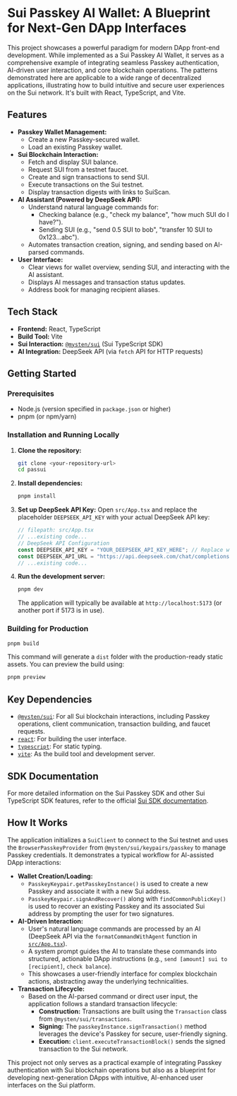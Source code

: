 # Sui Passkey AI Wallet: A Blueprint for Next-Gen DApp Interfaces

This project showcases a powerful paradigm for modern DApp front-end development. While implemented as a Sui Passkey AI Wallet, it serves as a comprehensive example of integrating seamless Passkey authentication, AI-driven user interaction, and core blockchain operations. The patterns demonstrated here are applicable to a wide range of decentralized applications, illustrating how to build intuitive and secure user experiences on the Sui network. It's built with React, TypeScript, and Vite.

## Features

*   **Passkey Wallet Management:**
    *   Create a new Passkey-secured wallet.
    *   Load an existing Passkey wallet.
*   **Sui Blockchain Interaction:**
    *   Fetch and display SUI balance.
    *   Request SUI from a testnet faucet.
    *   Create and sign transactions to send SUI.
    *   Execute transactions on the Sui testnet.
    *   Display transaction digests with links to SuiScan.
*   **AI Assistant (Powered by DeepSeek API):**
    *   Understand natural language commands for:
        *   Checking balance (e.g., "check my balance", "how much SUI do I have?").
        *   Sending SUI (e.g., "send 0.5 SUI to bob", "transfer 10 SUI to 0x123...abc").
    *   Automates transaction creation, signing, and sending based on AI-parsed commands.
*   **User Interface:**
    *   Clear views for wallet overview, sending SUI, and interacting with the AI assistant.
    *   Displays AI messages and transaction status updates.
    *   Address book for managing recipient aliases.

## Tech Stack

*   **Frontend:** React, TypeScript
*   **Build Tool:** Vite
*   **Sui Interaction:** [`@mysten/sui`](https://www.npmjs.com/package/@mysten/sui) (Sui TypeScript SDK)
*   **AI Integration:** DeepSeek API (via `fetch` API for HTTP requests)

## Getting Started

### Prerequisites

*   Node.js (version specified in `package.json` or higher)
*   pnpm (or npm/yarn)

### Installation and Running Locally

1.  **Clone the repository:**
    ```bash
    git clone <your-repository-url>
    cd passui
    ```

2.  **Install dependencies:**
    ```bash
    pnpm install
    ```

3.  **Set up DeepSeek API Key:**
    Open `src/App.tsx` and replace the placeholder `DEEPSEEK_API_KEY` with your actual DeepSeek API key:
    ```typescript
    // filepath: src/App.tsx
    // ...existing code...
    // DeepSeek API Configuration
    const DEEPSEEK_API_KEY = "YOUR_DEEPSEEK_API_KEY_HERE"; // Replace with your API Key
    const DEEPSEEK_API_URL = "https://api.deepseek.com/chat/completions";
    // ...existing code...
    ```

4.  **Run the development server:**
    ```bash
    pnpm dev
    ```
    The application will typically be available at `http://localhost:5173` (or another port if 5173 is in use).

### Building for Production

```bash
pnpm build
```
This command will generate a `dist` folder with the production-ready static assets. You can preview the build using:
```bash
pnpm preview
```

## Key Dependencies

*   [`@mysten/sui`](https://www.npmjs.com/package/@mysten/sui): For all Sui blockchain interactions, including Passkey operations, client communication, transaction building, and faucet requests.
*   [`react`](https://reactjs.org/): For building the user interface.
*   [`typescript`](https://www.typescriptlang.org/): For static typing.
*   [`vite`](https://vitejs.dev/): As the build tool and development server.

## SDK Documentation

For more detailed information on the Sui Passkey SDK and other Sui TypeScript SDK features, refer to the official [Sui SDK documentation](https://sdk.mystenlabs.com/typescript/cryptography/passkey).

## How It Works

The application initializes a `SuiClient` to connect to the Sui testnet and uses the `BrowserPasskeyProvider` from `@mysten/sui/keypairs/passkey` to manage Passkey credentials. It demonstrates a typical workflow for AI-assisted DApp interactions:

*   **Wallet Creation/Loading:**
    *   `PasskeyKeypair.getPasskeyInstance()` is used to create a new Passkey and associate it with a new Sui address.
    *   `PasskeyKeypair.signAndRecover()` along with `findCommonPublicKey()` is used to recover an existing Passkey and its associated Sui address by prompting the user for two signatures.
*   **AI-Driven Interaction:**
    *   User's natural language commands are processed by an AI (DeepSeek API via the `formatCommandWithAgent` function in [`src/App.tsx`](src/App.tsx)).
    *   A system prompt guides the AI to translate these commands into structured, actionable DApp instructions (e.g., `send [amount] sui to [recipient]`, `check balance`).
    *   This showcases a user-friendly interface for complex blockchain actions, abstracting away the underlying technicalities.
*   **Transaction Lifecycle:**
    *   Based on the AI-parsed command or direct user input, the application follows a standard transaction lifecycle:
        *   **Construction:** Transactions are built using the `Transaction` class from `@mysten/sui/transactions`.
        *   **Signing:** The `passkeyInstance.signTransaction()` method leverages the device's Passkey for secure, user-friendly signing.
        *   **Execution:** `client.executeTransactionBlock()` sends the signed transaction to the Sui network.

This project not only serves as a practical example of integrating Passkey authentication with Sui blockchain operations but also as a blueprint for developing next-generation DApps with intuitive, AI-enhanced user interfaces on the Sui platform.